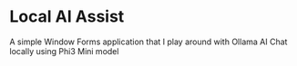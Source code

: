 # Local AI Assist

A simple Window Forms application that I play around with Ollama AI Chat locally using Phi3 Mini model
